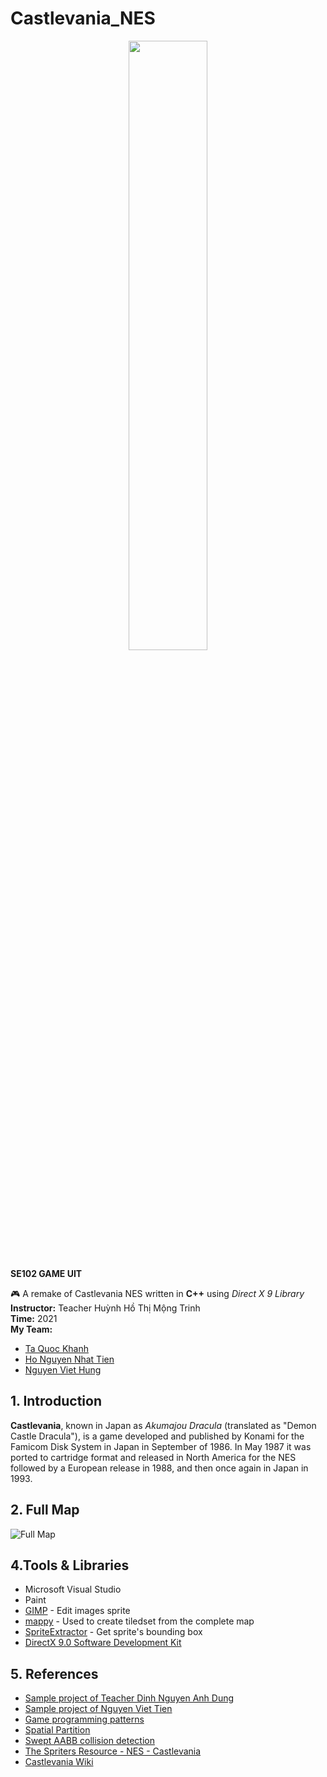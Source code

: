 # Castlevania_NES
<p align="center">
   <img width="50%" src ="https://static.wikia.nocookie.net/logopedia/images/a/a2/Castlevania_logo_color.png/revision/latest?cb=20131231142206" />
</p>

**SE102 GAME UIT**


:video_game: A remake of Castlevania NES written in **C++** using *Direct X 9 Library*
<br> **Instructor:** Teacher Huỳnh Hồ Thị Mộng Trinh
<br> **Time:** 2021
<br> **My Team:** 
- [Ta Quoc Khanh](https://github.com/khanhtaquoc98)
- [Ho Nguyen Nhat Tien](https://github.com/nhattienho1998)
- [Nguyen Viet Hung](https://github.com/hungnguyen1920)


## 1. Introduction
**Castlevania**, known in Japan as *Akumajou Dracula* (translated as "Demon Castle Dracula"), is a game developed and published by Konami for the Famicom Disk System in Japan in September of 1986. In May 1987 it was ported to cartridge format and released in North America for the NES followed by a European release in 1988, and then once again in Japan in 1993.


## 2. Full Map
![Full Map](https://nesmaps.com/maps/Castlevania/CastlevaniaMapLevel01b.png?raw=true)


## 4.Tools & Libraries
- Microsoft Visual Studio
- Paint
- [GIMP](https://www.gimp.org/) - Edit images sprite 
- [mappy](http://www.tilemap.co.uk/mappy.php) - Used to create tiledset from the complete map 
- [SpriteExtractor](https://github.com/NearHuscarl/SpriteExtractor/tree/a323ca2c4415a68cfb2af3da3bae3cae052a6190) - Get sprite's bounding box 
- [DirectX 9.0 Software Development Kit](https://www.microsoft.com/en-us/download/details.aspx?id=6812)


## 5. References
- [Sample project of Teacher Dinh Nguyen Anh Dung](https://github.com/dungdna2000/gamedev-intro-tutorials)
- [Sample project of Nguyen Viet Tien](https://github.com/viettiennguyen029/Castlevania)
- [Game programming patterns](http://gameprogrammingpatterns.com/contents.html)
- [Spatial Partition](https://gameprogrammingpatterns.com/spatial-partition.html)
- [Swept AABB collision detection](https://luuthevinh.me/2016/11/xet-va-xu-ly-va-cham-bang-swept-aabb)
- [The Spriters Resource - NES - Castlevania](https://www.spriters-resource.com/nes/cv)
- [Castlevania Wiki](https://castlevania.fandom.com/wiki/Castlevania_(video_game))
